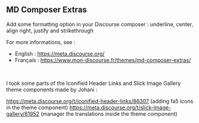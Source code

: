 ## MD Composer Extras

Add some formatting option in your Discourse composer : underline, center, align right, justify and strikethrough

For more informations, see : 

- English : https://meta.discourse.org/
- Français : https://www.mon-discourse.fr/themes/md-composer-extras/

<br>

I took some parts of the Iconified Header Links and Slick Image Gallery theme components made by Johani : 

https://meta.discourse.org/t/iconified-header-links/86307 (adding fa5 icons in the theme component)
https://meta.discourse.org/t/slick-image-gallery/81952 (manager the translations inside the theme component)
